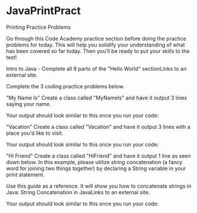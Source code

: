# JavaPrintPract

Printing Practice Problems
 

Go through this Code Academy practice section before doing the practice problems for today. This will help you solidify your understanding of what has been covered so far today. Then you'll be ready to put your skills to the test!

 

Intro to Java - Complete all 8 parts of the "Hello World" sectionLinks to an external site.







Complete the 3 coding practice problems below. 

 

"My Name Is"
Create a class called "MyNameIs" and have it output 3 lines saying your name.

 

Your output should look similar to this once you run your code:



 

 

"Vacation"
Create a class called "Vacation" and have it output 3 lines with a place you'd like to visit.

 

Your output should look similar to this once you run your code:



 

 

"Hi Friend"
Create a class called "HiFriend" and have it output 1 line as seen down below. In this example, please utilize string concatenation (a fancy word for joining two things together) by declaring a String variable in your print statement. 

 

Use this guide as a reference. It will show you how to concatenate strings in Java:  String Concatenation in JavaLinks to an external site.

 

Your output should look similar to this once you run your code:


